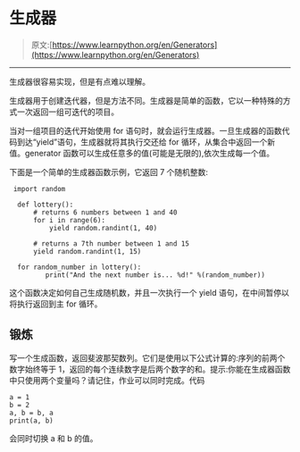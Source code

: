 # 生成器

> 原文:[https://www.learnpython.org/en/Generators](https://www.learnpython.org/en/Generators)

* * *

生成器很容易实现，但是有点难以理解。

生成器用于创建迭代器，但是方法不同。生成器是简单的函数，它以一种特殊的方式一次返回一组可迭代的项目。

当对一组项目的迭代开始使用 for 语句时，就会运行生成器。一旦生成器的函数代码到达“yield”语句，生成器就将其执行交还给 for 循环，从集合中返回一个新值。generator 函数可以生成任意多的值(可能是无限的),依次生成每一个值。

下面是一个简单的生成器函数示例，它返回 7 个随机整数:

```
 import random

  def lottery():
      # returns 6 numbers between 1 and 40
      for i in range(6):
          yield random.randint(1, 40)

      # returns a 7th number between 1 and 15
      yield random.randint(1, 15)

  for random_number in lottery():
         print("And the next number is... %d!" %(random_number)) 
```

这个函数决定如何自己生成随机数，并且一次执行一个 yield 语句，在中间暂停以将执行返回到主 for 循环。

## 锻炼

写一个生成函数，返回斐波那契数列。它们是使用以下公式计算的:序列的前两个数字始终等于 1，返回的每个连续数字是后两个数字的和。提示:你能在生成器函数中只使用两个变量吗？请记住，作业可以同时完成。代码

```
a = 1
b = 2
a, b = b, a
print(a, b) 
```

会同时切换 a 和 b 的值。
